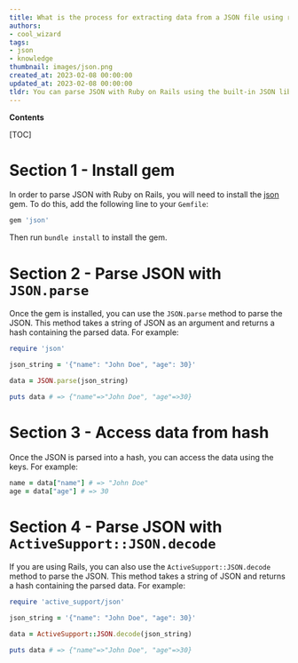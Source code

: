 ```yaml
---
title: What is the process for extracting data from a JSON file using ruby on rails?
authors:
- cool_wizard
tags:
- json
- knowledge
thumbnail: images/json.png
created_at: 2023-02-08 00:00:00
updated_at: 2023-02-08 00:00:00
tldr: You can parse JSON with Ruby on Rails using the built-in JSON library.
---
```


**Contents**

[TOC]

# Section 1 - Install gem

In order to parse JSON with Ruby on Rails, you will need to install the [json](https://rubygems.org/gems/json) gem. To do this, add the following line to your `Gemfile`:

```ruby
gem 'json'
```

Then run `bundle install` to install the gem.

# Section 2 - Parse JSON with `JSON.parse`

Once the gem is installed, you can use the `JSON.parse` method to parse the JSON. This method takes a string of JSON as an argument and returns a hash containing the parsed data. For example:

```ruby
require 'json'

json_string = '{"name": "John Doe", "age": 30}'

data = JSON.parse(json_string)

puts data # => {"name"=>"John Doe", "age"=>30}
```

# Section 3 - Access data from hash

Once the JSON is parsed into a hash, you can access the data using the keys. For example:

```ruby
name = data["name"] # => "John Doe"
age = data["age"] # => 30
```

# Section 4 - Parse JSON with `ActiveSupport::JSON.decode`

If you are using Rails, you can also use the `ActiveSupport::JSON.decode` method to parse the JSON. This method takes a string of JSON and returns a hash containing the parsed data. For example:

```ruby
require 'active_support/json'

json_string = '{"name": "John Doe", "age": 30}'

data = ActiveSupport::JSON.decode(json_string)

puts data # => {"name"=>"John Doe", "age"=>30}
```
